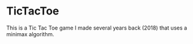 # TicTacToe
This is a Tic Tac Toe game I made several years back (2018) that uses a minimax algorithm.
